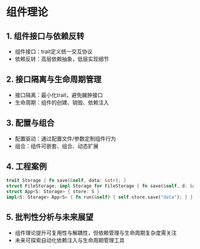# 组件理论

## 1. 组件接口与依赖反转

- 组件接口：trait定义统一交互协议
- 依赖反转：高层依赖抽象，低层实现细节

## 2. 接口隔离与生命周期管理

- 接口隔离：最小化trait，避免臃肿接口
- 生命周期：组件的创建、销毁、依赖注入

## 3. 配置与组合

- 配置驱动：通过配置文件/参数定制组件行为
- 组合：组件可嵌套、组合、动态扩展

## 4. 工程案例

```rust
trait Storage { fn save(&self, data: &str); }
struct FileStorage; impl Storage for FileStorage { fn save(&self, d: &str) { /* ... */ } }
struct App<S: Storage> { store: S }
impl<S: Storage> App<S> { fn run(&self) { self.store.save("data"); } }
```

## 5. 批判性分析与未来展望

- 组件理论提升可复用性与解耦性，但依赖管理与生命周期复杂度需关注
- 未来可探索自动化依赖注入与生命周期管理工具
